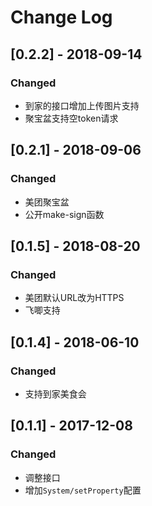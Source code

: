 # Change Log

## [0.2.2] - 2018-09-14

### Changed

- 到家的接口增加上传图片支持
- 聚宝盆支持空token请求

## [0.2.1] - 2018-09-06

### Changed

- 美团聚宝盆
- 公开make-sign函数

## [0.1.5] - 2018-08-20

### Changed

- 美团默认URL改为HTTPS
- 飞唧支持

## [0.1.4] - 2018-06-10

### Changed

- 支持到家美食会

## [0.1.1] - 2017-12-08

### Changed

- 调整接口
- 增加`System/setProperty`配置

